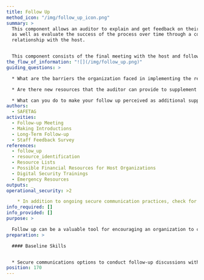 ```yaml
---
title: Follow Up
method_icon: "/img/follow_up_icon.png"
summary: >
  This component allows an auditor to explain and get feedback on their report
  as well as evaluate the success of the process over time through a continued
  relationship with the host.


  This component consists of the final meeting with the host and following up with them after a period of a few months to see if they need further assistance, are willing to share their experience working with any of the recommended resources, or as new resources are identified.
the_flow_of_information: "![](/img/follow_up.png)"
guiding_questions: >

  * What are the barriers the organization faced in implementing the recommended risk mitigation plan?

  * Are there new resources that the auditor can provide to supplement the original audit?

  * What can you do to make your follow up perceived as additional support instead of as an evaluation of their success?
authors:
  - SAFETAG
activities:
  - Follow-up Meeting
  - Making Introductions
  - Long-Term Follow-up
  - Staff Feedback Survey
references:
  - follow_up
  - resource_identification
  - Resource Lists
  - Possible Financial Resources for Host Organizations
  - Digital Security Trainings
  - Emergency Resources
outputs: _
operational_security: >2

    * In addition to ongoing secure communication practices, check for any changes in keys or other authentication changes. If these occur re-verify this information using out of band means.
info_required: []
info_provided: []
purpose: >

  Follow up can be a valuable tool for encouraging an organization to continue their digital security process. But, follow up needs to be desired by an organization and achievable for the auditor. As such, follow up must be minimally intrusive on both the auditor and the host's time.
preparation: >

  #### Baseline Skills


  * Secure communications options to conduct follow-up discussions with organization
position: 170
---
```

